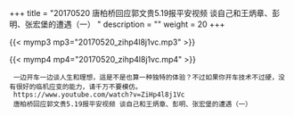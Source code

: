+++
title = "20170520  唐柏桥回应郭文贵5.19报平安视频 谈自己和王炳章、彭明、张宏堡的遭遇（一） "
description = ""
weight = 20
+++

{{< mymp3 mp3="20170520_zihp4l8j1vc.mp3" >}}

{{< mymp4 mp4="20170520_zihp4l8j1vc.mp4" >}}

     一边开车一边谈人生和理想，這是不是也算一种独特的体验？不过如果你开车技术不过硬，没有很好的临机应变的能力，请千万不要模仿。 
     https://www.youtube.com/watch?v=ZiHp4l8j1Vc 
     唐柏桥回应郭文贵5.19报平安视频 谈自己和王炳章、彭明、张宏堡的遭遇（一） 
